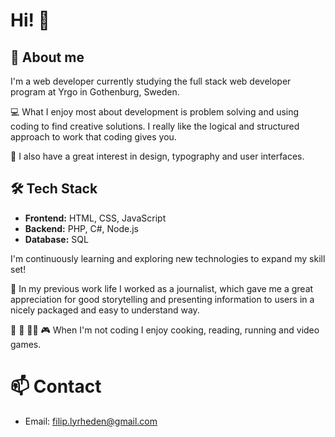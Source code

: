 # Hi! 👋

## 🤠 About me
I'm a web developer currently studying the full stack web developer program at Yrgo in Gothenburg, Sweden. 

💻 What I enjoy most about development is problem solving and using coding to find creative solutions. I really like the logical and structured approach to work that coding gives you.

🎨 I also have a great interest in design, typography and user interfaces. 

## 🛠️ Tech Stack
- **Frontend:** HTML, CSS, JavaScript
- **Backend:** PHP, C#, Node.js
- **Database:** SQL

I'm continuously learning and exploring new technologies to expand my skill set!

📰 In my previous work life I worked as a journalist, which gave me a great appreciation for good storytelling and presenting information to users in a nicely packaged and easy to understand way.

🍲 📖 🏃‍♂️ 🎮 When I'm not coding I enjoy cooking, reading, running and video games.

# 📫 Contact

- Email: filip.lyrheden@gmail.com
